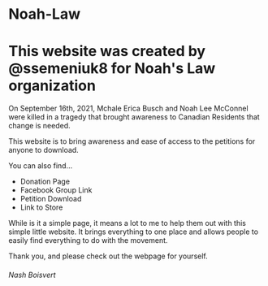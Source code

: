 # Noah-Law
# This website was created by @ssemeniuk8 for Noah's Law organization

On September 16th, 2021, Mchale Erica Busch and Noah Lee McConnel were killed in a tragedy that brought awareness to Canadian Residents that change is needed.

This website is to bring awareness and ease of access to the petitions for anyone to download.

You can also find...

- Donation Page
- Facebook Group Link
- Petition Download
- Link to Store

While is it a simple page, it means a lot to me to help them out with this simple little website. It brings everything to one place and allows people to 
easily find everything to do with the movement.

Thank you, and please check out the webpage for yourself. 

###### Nash Boisvert
